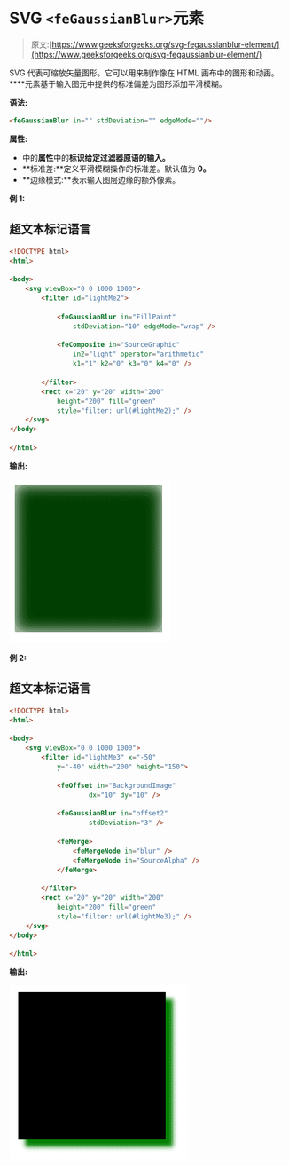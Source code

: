 # SVG `<feGaussianBlur>`元素

> 原文:[https://www.geeksforgeeks.org/svg-fegaussianblur-element/](https://www.geeksforgeeks.org/svg-fegaussianblur-element/)

SVG 代表可缩放矢量图形。它可以用来制作像在 HTML 画布中的图形和动画。
**<fegaussianbull>**元素基于输入图元中提供的标准偏差为图形添加平滑模糊。

**语法:**

```html
<feGaussianBlur in="" stdDeviation="" edgeMode=""/> 
```

**属性:**

*   中的**属性**中的**标识给定过滤器原语的输入。**
*   **标准差:**定义平滑模糊操作的标准差。默认值为 **0。**
*   **边缘模式:**表示输入图层边缘的额外像素。

**例 1:**

## 超文本标记语言

```html
<!DOCTYPE html>
<html>

<body>
    <svg viewBox="0 0 1000 1000">
        <filter id="lightMe2">

            <feGaussianBlur in="FillPaint" 
                stdDeviation="10" edgeMode="wrap" />

            <feComposite in="SourceGraphic" 
                in2="light" operator="arithmetic" 
                k1="1" k2="0" k3="0" k4="0" />

        </filter>
        <rect x="20" y="20" width="200" 
            height="200" fill="green" 
            style="filter: url(#lightMe2);" />
    </svg>
</body>

</html>
```

**输出:**

![](img/b790ff22c2cbbdf15b1b11713be3a701.png)

**例 2:**

## 超文本标记语言

```html
<!DOCTYPE html>
<html>

<body>
    <svg viewBox="0 0 1000 1000">
        <filter id="lightMe3" x="-50"
            y="-40" width="200" height="150">

            <feOffset in="BackgroundImage" 
                    dx="10" dy="10" />

            <feGaussianBlur in="offset2" 
                    stdDeviation="3" />

            <feMerge>
                <feMergeNode in="blur" />
                <feMergeNode in="SourceAlpha" />
            </feMerge>

        </filter>
        <rect x="20" y="20" width="200" 
            height="200" fill="green" 
            style="filter: url(#lightMe3);" />
    </svg>
</body>

</html>
```

**输出:**

![](img/bbe21e9bde7a76b3e80a10c5191128fb.png)